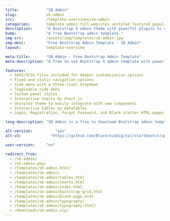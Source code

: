```yaml
---
title:            "SB Admin"
slug:             sb-admin
src:              /template-overviews/sb-admin
categories:       template admin full-websites unstyled featured popular
description:      "A Bootstrap 4 admin theme with powerful plugins to extend the functionality of the Bootstrap framework."
bump:             "A free Bootstrap admin template."
img-src:          /assets/img/templates/sb-admin.jpg
img-desc:         "Free Bootstrap Admin Template - SB Admin"
layout:           template-overview

meta-title:       "SB Admin - Free Bootstrap Admin Template"
meta-description: "A free to use Bootstrap 4 admin template with powerful jQuery plugins included. All Start Bootstrap templates are free to download and open source."

features:
  - SASS/SCSS files included for deeper customization options
  - Fixed and static navigation options
  - Side menu with a three-level dropdown
  - Toggleable side menu
  - Custom panel styles
  - Interactive charts by Chart.js
  - Unstyled theme to easily integrate with new components
  - Interactive tables by dataTables
  - Login, Registration, Forgot Password, and Blank starter HTML pages

long-description: "SB Admin is a free to download Bootstrap admin template. This template uses the defaul Bootstrap 4 styles along with a variety of powerful plugins to create a pwerful framework for creating admin panels, web apps, or back-end dashboards."

alt-version:		  "yes"
alt-v3:		        "https://github.com/BlackrockDigital/startbootstrap-sb-admin/archive/v3.3.7.zip"

user-version:     "no"

redirect_from:
  - /sb-admin/
  - /sb-admin.php/
  - /templates/sb-admin.html/
  - /templates/sb-admin/
  - /templates/sb-admin/tables.html
  - /templates/sb-admin/charts.html
  - /templates/sb-admin/index.html
  - /templates/sb-admin/bootstrap-grid.html
  - /templates/sb-admin/blank-page.html
  - /templates/sb-admin/typography/
  - /templates/sb-admin/typography.html/
  - /downloads/sb-admin.zip/
---
```

